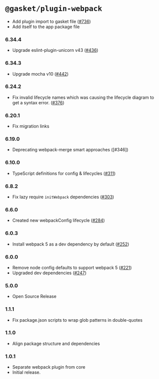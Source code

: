 # `@gasket/plugin-webpack`


- Add plugin import to gasket file ([#736])
- Add itself to the app package file


### 6.34.4

- Upgrade eslint-plugin-unicorn v43 ([#436])

### 6.34.3

- Upgrade mocha v10 ([#442])

### 6.24.2

- Fix invalid lifecycle names which was causing the lifecycle diagram to get a syntax error. ([#376])
### 6.20.1

- Fix migration links

### 6.19.0

- Deprecating webpack-merge smart approaches ([#346])

### 6.10.0

- TypeScript definitions for config & lifecycles ([#311])

### 6.8.2

- Fix lazy require `initWebpack` dependencies ([#303])

### 6.6.0

- Created new webpackConfig lifecycle ([#284])

### 6.0.3

- Install webpack 5 as a dev dependency by default ([#252])

### 6.0.0

- Remove node config defaults to support webpack 5 ([#221])
- Upgraded dev dependencies ([#247])

### 5.0.0

- Open Source Release

### 1.1.1

- Fix package.json scripts to wrap glob patterns in double-quotes

### 1.1.0

- Align package structure and dependencies

### 1.0.1

- Separate webpack plugin from core
- Initial release.


[#221]: https://github.com/godaddy/gasket/pull/221
[#247]: https://github.com/godaddy/gasket/pull/247
[#252]: https://github.com/godaddy/gasket/pull/252
[#284]: https://github.com/godaddy/gasket/pull/284
[#303]: https://github.com/godaddy/gasket/pull/303
[#311]: https://github.com/godaddy/gasket/pull/311
[#376]: https://github.com/godaddy/gasket/pull/376
[#436]: https://github.com/godaddy/gasket/pull/436
[#442]: https://github.com/godaddy/gasket/pull/442
[#736]: https://github.com/godaddy/gasket/pull/736
